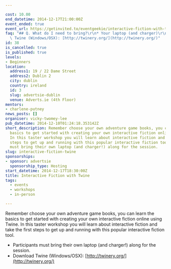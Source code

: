 ```yaml
---

cost: 10.00
end_datetime: 2014-12-17T21:00:00Z
event_ended: true
event_url: https://getinvited.to/eventgeekie/interactive-fiction-with-twine/
faq: "## Q. What do I need to bring?\r\n* Your laptop (and charger)\r\n* Download\
  \ Twine (Windows/OSX): [http://twinery.org/](http://twinery.org/)"
id: 38
is_cancelled: true
is_published: true
levels:
- Beginners
location:
  address1: 19 / 22 Dame Street
  address2: Dublin 2
  city: dublin
  country: ireland
  id: 3
  slug: advertsie-dublin
  venue: Adverts.ie (4th Floor)
mentors:
- charlene-putney
news_posts: []
organiser: vicky-twomey-lee
pub_datetime: 2014-12-10T01:24:18.353142Z
short_description: Remember choose your own adventure game books, you can learn the
  basics to get started with creating your own interactive fiction online using Twine.
  In this taster workshop you will learn about interactive fiction and take the first
  steps to get up and running with this popular interactive fiction tool. Participants
  must bring their own laptop (and charger!) along for the session.
slug: interactive-fiction-twine
sponsorships:
- sponsor: advertsie
  sponsorship_type: Hosting
start_datetime: 2014-12-17T18:30:00Z
title: Interactive Fiction with Twine
tags:
  - events
  - workshops
  - in-person

---
```


Remember choose your own adventure game books, you can learn the basics to get started with creating your own interactive fiction online using Twine. In this taster workshop you will learn about interactive fiction and take the first steps to get up and running with this popular interactive fiction tool. 

* Participants must bring their own laptop (and charger!) along for the session.
* Download Twine (Windows/OSX): [http://twinery.org/](http://twinery.org/)